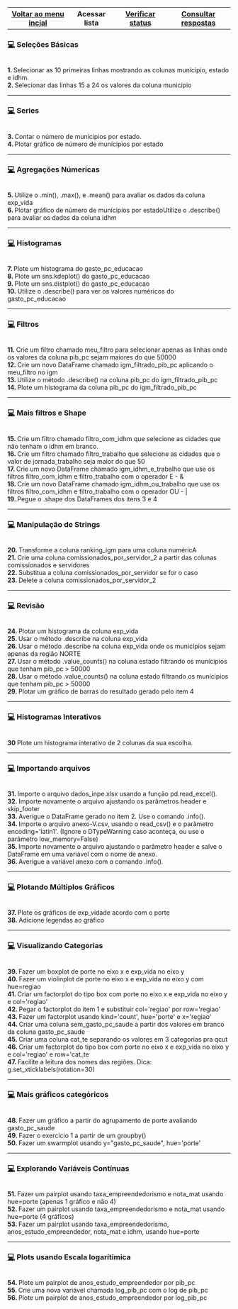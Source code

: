 

<table class="gn-seletable">
<tbody><tr>
<th><a href="https://github.com/RayaneGomes97/Exercicios_Python/blob/master/README.md"> Voltar ao menu incial</a></th>
<th>Acessar  lista</th>
<th><a href="https://github.com/RayaneGomes97/Exercicios_Python/blob/master/Kaggle%20Notebooks/Introdu%C3%A7%C3%A3o%20a%20analise%20de%20dados/status.md">Verificar status </a></th>
  <th><a href="https://github.com/RayaneGomes97/Exercicios_Python/tree/master/Exercicios%20com%20String_PythonOrg/Resolu%C3%A7%C3%A3o">Consultar respostas</a></th></table>


<!-- -------------------------------------------------------- -->


<h3><a href="#home"> 💻</a> Seleções Básicas </h3>	
<br> <strong> 1. </strong> Selecionar as 10 primeiras linhas mostrando as colunas municipio, estado e idhm.
<br> <strong> 2. </strong> Selecionar das linhas 15 a 24 os valores da coluna municipio
  
----

 <h3><a href="#home"> 💻</a> Series </h3>	
<br> <strong> 3. </strong> Contar o número de munícipios por estado.
<br> <strong> 4. </strong> Plotar gráfico de número de munícipios por estado
 
----
 <h3><a href="#home"> 💻</a> Agregações Númericas </h3>	
<br> <strong> 5. </strong> Utilize o .min(), .max(), e .mean() para avaliar os dados da coluna exp_vida
<br> <strong> 6. </strong> Plotar gráfico de número de munícipios por estadoUtilize o .describe() para avaliar os dados da coluna idhm
    
----
 <h3><a href="#home"> 💻</a> Histogramas </h3>	
<br> <strong> 7. </strong> Plote um histograma do gasto_pc_educacao
<br> <strong> 8. </strong> Plote um sns.kdeplot() do gasto_pc_educacao
<br> <strong> 9. </strong> Plote um sns.distplot() do gasto_pc_educacao
<br> <strong> 10. </strong> Utilize o .describe() para ver os valores numéricos do gasto_pc_educacao
  
----
 <h3><a href="#home"> 💻</a> Filtros </h3>	
<br> <strong> 11. </strong> Crie um filtro chamado meu_filtro para selecionar apenas as linhas onde os valores da coluna pib_pc sejam maiores do que 50000
<br> <strong> 12. </strong> Crie um novo DataFrame chamado igm_filtrado_pib_pc aplicando o meu_filtro no igm
<br> <strong> 13. </strong> Utilize o método .describe() na coluna pib_pc do igm_filtrado_pib_pc
<br> <strong> 14. </strong> Plote um histograma da coluna pib_pc do igm_filtrado_pib_pc

----
  
  
 <h3><a href="#home"> 💻</a> Mais filtros e Shape </h3>	
<br> <strong> 15. </strong> Crie um filtro chamado filtro_com_idhm que selecione as cidades que não tenham o idhm em branco.
<br> <strong> 16. </strong> Crie um filtro chamado filtro_trabalho que selecione as cidades que o valor de jornada_trabalho seja maior do que 50
<br> <strong> 17. </strong> Crie um novo DataFrame chamado igm_idhm_e_trabalho que use os filtros filtro_com_idhm e filtro_trabalho com o operador E - &
<br> <strong> 18. </strong> Crie um novo DataFrame chamado igm_idhm_ou_trabalho que use os filtros filtro_com_idhm e filtro_trabalho com o operador OU - |
<br> <strong> 19. </strong> Pegue o .shape dos DataFrames dos itens 3 e 4



----

 <h3><a href="#strings"> 💻</a> Manipulação de Strings </h3>	
<br> <strong> 20. </strong> Transforme a coluna ranking_igm para uma coluna numéricA
<br> <strong> 21. </strong>Crie uma coluna comissionados_por_servidor_2 a partir das colunas comissionados e servidores
<br> <strong> 22. </strong> Substitua a coluna comissionados_por_servidor se for o caso
<br> <strong> 23. </strong> Delete a coluna comissionados_por_servidor_2

----

 <h3><a href="#home"> 💻</a> Revisão </h3>	

<br> <strong> 24. </strong> Plotar um histograma da coluna exp_vida
<br> <strong> 25. </strong> Usar o método .describe na coluna exp_vida
<br> <strong> 26. </strong> Usar o método .describe na coluna exp_vida onde os municípios sejam apenas da região NORTE
<br> <strong> 27. </strong> Usar o método .value_counts() na coluna estado filtrando os munícipios que tenham pib_pc > 50000
<br> <strong> 28. </strong> Usar o método .value_counts() na coluna estado filtrando os munícipios que tenham pib_pc > 50000
<br> <strong> 29. </strong> Plotar um gráfico de barras do resultado gerado pelo item 4


----

<h3><a href="#home"> 💻</a> Histogramas Interativos </h3>	

<br> <strong> 30 </strong> Plote um histograma interativo de 2 colunas da sua escolha.


----

 <h3><a href="#home"> 💻</a> Importando arquivos </h3>	

<br> <strong> 31. </strong> Importe o arquivo dados_inpe.xlsx usando a função pd.read_excel().
<br> <strong> 32. </strong> Importe novamente o arquivo ajustando os parâmetros header e skip_footer
<br> <strong> 33. </strong> Averigue o DataFrame gerado no item 2. Use o comando .info().
<br> <strong> 34. </strong> Importe o arquivo anexo-V.csv, usando o read_csv() e o parâmetro encoding='latin1'. (Ignore o DTypeWarning caso aconteça, ou use o parâmetro low_memory=False)
<br> <strong> 35. </strong> Importe novamente o arquivo ajustando o parâmetro header e salve o DataFrame em uma variável com o nome de anexo.
<br> <strong> 36. </strong> Averigue a variável anexo com o comando .info().

----

 <h3><a href="#home"> 💻</a> Plotando Múltiplos Gráficos </h3>	

<br> <strong> 37. </strong> Plote os gráficos de exp_vidade acordo com o porte
<br> <strong> 38. </strong> Adicione legendas ao gráfico

----

 <h3><a href="#vis"> 💻</a> Visualizando Categorias </h3>	

<br> <strong> 39. </strong> Fazer um boxplot de porte no eixo x e exp_vida no eixo y
<br> <strong> 40. </strong> Fazer um violinplot de porte no eixo x e exp_vida no eixo y com hue=regiao
<br> <strong> 41. </strong> Criar um factorplot do tipo box com porte no eixo x e exp_vida no eixo y e col='regiao'
<br> <strong> 42. </strong> Pegar o factorplot do item 1 e substituir col='regiao' por row='regiao'
<br> <strong> 43. </strong> Fazer um factorplot usando kind='count', hue='porte' e x='regiao'
<br> <strong> 44. </strong> Criar uma coluna sem_gasto_pc_saude a partir dos valores em branco da coluna gasto_pc_saude
<br> <strong> 45. </strong> Criar uma coluna cat_te separando os valores em 3 categorias pra qcut
<br> <strong> 46. </strong> Criar um factorplot do tipo box com porte no eixo x e exp_vida no eixo y e col='regiao' e row='cat_te
<br> <strong> 47. </strong> Facilite a leitura dos nomes das regiões. Dica: g.set_xticklabels(rotation=30)



----

 <h3><a href="#home"> 💻</a> Mais gráficos categóricos </h3>	

<br> <strong> 48. </strong> Fazer um gráfico a partir do agrupamento de porte avaliando gasto_pc_saude
<br> <strong> 49. </strong> Fazer o exercício 1 a partir de um groupby()
<br> <strong> 50. </strong> Fazer um swarmplot usando y="gasto_pc_saude", hue='porte'

----

 <h3><a href="#home"> 💻</a> Explorando Variáveis Contínuas </h3>	

<br> <strong> 51. </strong> Fazer um pairplot usando taxa_empreendedorismo e nota_mat usando hue=porte (apenas 1 gráfico e não 4)
<br> <strong> 52. </strong> Fazer um pairplot usando taxa_empreendedorismo e nota_mat usando hue=porte (4 gráficos)
<br> <strong> 53. </strong> Fazer um pairplot usando taxa_empreendedorismo, anos_estudo_empreendedor, nota_mat e idhm, usando hue=porte

----
 <h3><a href="#home"> 💻</a> Plots usando Escala logarítimica </h3>	

<br> <strong> 54. </strong> Plote um pairplot de anos_estudo_empreendedor por pib_pc
  <br> <strong> 55. </strong> Crie uma nova variável chamada log_pib_pc com o log de pib_pc
<br> <strong> 56. </strong> Plote um pairplot de anos_estudo_empreendedor por log_pib_pc
